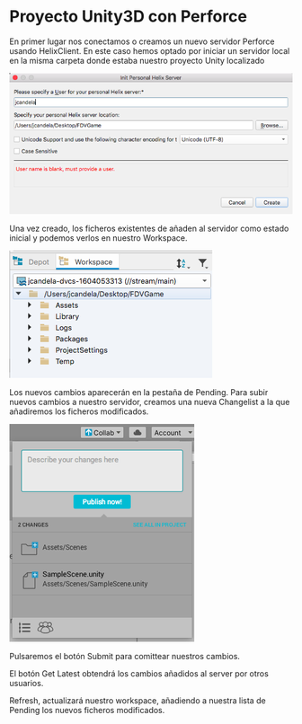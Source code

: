 
# Proyecto Unity3D con Perforce 

En primer lugar nos conectamos o creamos un nuevo servidor Perforce usando HelixClient. En este caso hemos optado por iniciar un servidor local en la misma carpeta donde estaba nuestro proyecto Unity localizado

![alt text](https://github.com/JosueULL/ull_mdv_fundamentos/blob/master/entrega5/screen1.png)

Una vez creado, los ficheros existentes de añaden al servidor como estado inicial y podemos verlos en nuestro Workspace.

![alt text](https://github.com/JosueULL/ull_mdv_fundamentos/blob/master/entrega5/screen2.png)

Los nuevos cambios aparecerán en la pestaña de Pending. Para subir nuevos cambios a nuestro servidor, creamos una nueva Changelist a la que añadiremos los ficheros modificados.

![alt text](https://github.com/JosueULL/ull_mdv_fundamentos/blob/master/entrega4/screen3.png)

Pulsaremos el botón Submit para comittear nuestros cambios.

El botón Get Latest obtendrá los cambios añadidos al server por otros usuarios.

Refresh, actualizará nuestro workspace, añadiendo a nuestra lista de Pending los nuevos ficheros modificados.
